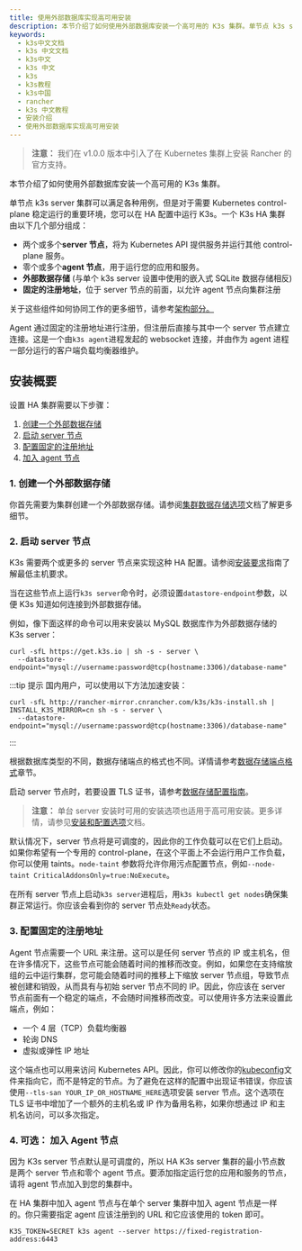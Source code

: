 ```yaml
---
title: 使用外部数据库实现高可用安装
description: 本节介绍了如何使用外部数据库安装一个高可用的 K3s 集群。单节点 k3s server 集群可以满足各种用例，但是对于需要 Kubernetes control-plane稳定运行的重要环境，您可以在 HA 配置中运行 K3s。一个 K3s HA 集群由以下几个部分组成
keywords:
  - k3s中文文档
  - k3s 中文文档
  - k3s中文
  - k3s 中文
  - k3s
  - k3s教程
  - k3s中国
  - rancher
  - k3s 中文教程
  - 安装介绍
  - 使用外部数据库实现高可用安装
---
```


> **注意：** 我们在 v1.0.0 版本中引入了在 Kubernetes 集群上安装 Rancher 的官方支持。

本节介绍了如何使用外部数据库安装一个高可用的 K3s 集群。

单节点 k3s server 集群可以满足各种用例，但是对于需要 Kubernetes control-plane 稳定运行的重要环境，您可以在 HA 配置中运行 K3s。一个 K3s HA 集群由以下几个部分组成：

- 两个或多个**server 节点**，将为 Kubernetes API 提供服务并运行其他 control-plane 服务。
- 零个或多个**agent 节点**，用于运行您的应用和服务。
- **外部数据存储** (与单个 k3s server 设置中使用的嵌入式 SQLite 数据存储相反)
- **固定的注册地址**，位于 server 节点的前面，以允许 agent 节点向集群注册

关于这些组件如何协同工作的更多细节，请参考[架构部分。](/docs/k3s/architecture/_index#具有外部数据库的高可用k3s-server)

Agent 通过固定的注册地址进行注册，但注册后直接与其中一个 server 节点建立连接。这是一个由`k3s agent`进程发起的 websocket 连接，并由作为 agent 进程一部分运行的客户端负载均衡器维护。

## 安装概要

设置 HA 集群需要以下步骤：

1. [创建一个外部数据存储](#1-创建一个外部数据存储)
2. [启动 server 节点](#2-启动server节点)
3. [配置固定的注册地址](#3-配置固定的注册地址)
4. [加入 agent 节点](#4-可选-加入-agent-节点)

### 1. 创建一个外部数据存储

你首先需要为集群创建一个外部数据存储。请参阅[集群数据存储选项](/docs/k3s/installation/datastore/_index)文档了解更多细节。

### 2. 启动 server 节点

K3s 需要两个或更多的 server 节点来实现这种 HA 配置。请参阅[安装要求](/docs/k3s/installation/installation-requirements/_index)指南了解最低主机要求。

当在这些节点上运行`k3s server`命令时，必须设置`datastore-endpoint`参数，以便 K3s 知道如何连接到外部数据存储。

例如，像下面这样的命令可以用来安装以 MySQL 数据库作为外部数据存储的 K3s server：

```
curl -sfL https://get.k3s.io | sh -s - server \
  --datastore-endpoint="mysql://username:password@tcp(hostname:3306)/database-name"
```

:::tip 提示
国内用户，可以使用以下方法加速安装：

```
curl -sfL http://rancher-mirror.cnrancher.com/k3s/k3s-install.sh | INSTALL_K3S_MIRROR=cn sh -s - server \
  --datastore-endpoint="mysql://username:password@tcp(hostname:3306)/database-name"
```

:::

根据数据库类型的不同，数据存储端点的格式也不同。详情请参考[数据存储端点格式](/docs/k3s/installation/datastore/_index#数据存储端点格式和功能)章节。

启动 server 节点时，若要设置 TLS 证书，请参考[数据存储配置指南](/docs/k3s/installation/datastore/_index#外部数据存储配置参数)。

> **注意：** 单台 server 安装时可用的安装选项也适用于高可用安装。更多详情，请参见[安装和配置选项](/docs/k3s/installation/install-options/_index)文档。

默认情况下，server 节点将是可调度的，因此你的工作负载可以在它们上启动。如果你希望有一个专用的 control-plane，在这个平面上不会运行用户工作负载，你可以使用 taints。`node-taint` 参数将允许你用污点配置节点，例如`--node-taint CriticalAddonsOnly=true:NoExecute`。

在所有 server 节点上启动`k3s server`进程后，用`k3s kubectl get nodes`确保集群正常运行。你应该会看到你的 server 节点处`Ready`状态。

### 3. 配置固定的注册地址

Agent 节点需要一个 URL 来注册。这可以是任何 server 节点的 IP 或主机名，但在许多情况下，这些节点可能会随着时间的推移而改变。例如，如果您在支持缩放组的云中运行集群，您可能会随着时间的推移上下缩放 server 节点组，导致节点被创建和销毁，从而具有与初始 server 节点不同的 IP。因此，你应该在 server 节点前面有一个稳定的端点，不会随时间推移而改变。可以使用许多方法来设置此端点，例如：

- 一个 4 层（TCP）负载均衡器
- 轮询 DNS
- 虚拟或弹性 IP 地址

这个端点也可以用来访问 Kubernetes API。因此，你可以修改你的[kubeconfig](https://kubernetes.io/docs/concepts/configuration/organize-cluster-access-kubeconfig/)文件来指向它，而不是特定的节点。为了避免在这样的配置中出现证书错误，你应该使用`--tls-san YOUR_IP_OR_HOSTNAME_HERE`选项安装 server 节点。这个选项在 TLS 证书中增加了一个额外的主机名或 IP 作为备用名称，如果你想通过 IP 和主机名访问，可以多次指定。

### 4. 可选： 加入 Agent 节点

因为 K3s server 节点默认是可调度的，所以 HA K3s server 集群的最小节点数是两个 server 节点和零个 agent 节点。要添加指定运行您的应用和服务的节点，请将 agent 节点加入到您的集群中。

在 HA 集群中加入 agent 节点与在单个 server 集群中加入 agent 节点是一样的。你只需要指定 agent 应该注册到的 URL 和它应该使用的 token 即可。

```
K3S_TOKEN=SECRET k3s agent --server https://fixed-registration-address:6443
```
